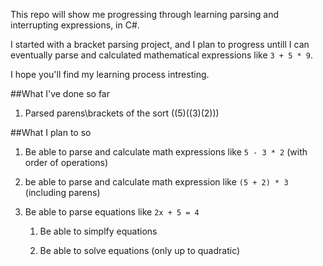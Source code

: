 This repo will show me progressing through learning parsing and interrupting expressions, in C#.

I started with a bracket parsing project, and I plan to progress untill I can eventually parse and calculated mathematical expressions like `3 + 5 * 9`.

I hope you'll find my learning process intresting.

##What I've done so far

1. Parsed parens\brackets of the sort ((5)((3)(2))) 

##What I plan to so

1. Be able to parse and calculate math expressions like `5 - 3 * 2` (with order of operations) 

2. be able to parse and calculate math expression like `(5 + 2) * 3` (including parens) 

3. Be able to parse equations like `2x + 5 = 4`

    1. Be able to simplfy equations

    2. Be able to solve equations (only up to quadratic)

